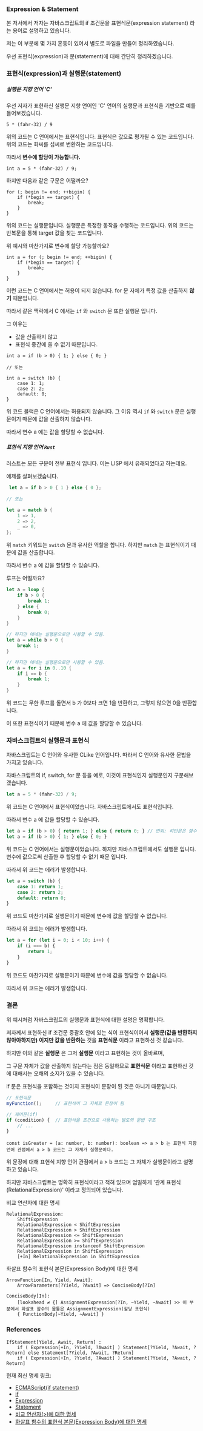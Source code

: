 ### Expression & Statement

본 저서에서 저자는 자바스크립트의 if 조건문을 표현식문(expression statement) 라는 용어로 설명하고 있습니다.

저는 이 부분에 몇 가지 혼동이 있어서 별도로 파일을 만들어 정리하였습니다.

우선 표현식(expression)과 문(statement)에 대해 간단히 정리하겠습니다.

### 표현식(expression)과 실행문(statement)

##### 실행문 지향 언어 'C'

우선 저자가 표현하신 실행문 지향 언어인 'C' 언어의 실행문과 표현식을 기반으로 예를 들어보겠습니다.

```clang
5 * (fahr-32) / 9
```

위의 코드는 C 언어에서는 표현식입니다. 표현식은 값으로 평가될 수 있는 코드입니다. 위의 코드는 화씨를 섭씨로 변환하는 코드입니다.

따라서 **변수에 할당이 가능합니다.**

```clang
int a = 5 * (fahr-32) / 9;
```

하지만 다음과 같은 구문은 어떨까요?

```clang
for (; begin != end; ++bigin) {
    if (*begin == target) {
        break;
    }
}
```

위의 코드는 실행문입니다. 실행문은 특정한 동작을 수행하는 코드입니다. 위의 코드는 반복문을 통해 target 값을 찾는 코드입니다.

위 예시와 마찬가지로 변수에 할당 가능할까요?

```clang
int a = for (; begin != end; ++bigin) {
    if (*begin == target) {
        break;
    }
}
```

이런 코드는 C 언어에서는 허용이 되지 않습니다. for 문 자체가 특정 값을 산출하지 **않기** 때문입니다.

따라서 같은 맥락에서 C 에서는 `if` 와 `switch` 문 또한 실행문 입니다.

그 이유는

- 값을 산출하지 않고
- 표현식 중간에 쓸 수 없기 때문입니다.

```clang
int a = if (b > 0) { 1; } else { 0; }

// 또는

int a = switch (b) {
    case 1: 1;
    case 2: 2;
    default: 0;
}
```

위 코드 블럭은 C 언어에서는 허용되지 않습니다. 그 이유 역시 `if` 와 `switch` 문은 실행문이기 때문에 값을 산출하지 않습니다.

따라서 변수 a 에는 값을 할당할 수 없습니다.

##### 표현식 지향 언어 `Rust`

러스트는 모든 구문이 전부 표현식 입니다. 이는 LISP 에서 유래되었다고 하는데요.

예제를 살펴보겠습니다.

```rust
 let a = if b > 0 { 1 } else { 0 };
 
// 또는

let a = match b {
    1 => 1,
    2 => 2,
    _ => 0,
};
```

위 `match` 키워드는 `switch` 문과 유사한 역할을 합니다. 하지만 `match` 는 표현식이기 때문에 값을 산출합니다.

따라서 변수 a 에 값을 할당할 수 있습니다.

루프는 어떨까요?

```rust
let a = loop {
    if b > 0 {
        break 1;
    } else {
        break 0;
    }
}

// 하지만 애네는 실행문으로만 사용할 수 있음.
let a = while b > 0 {
    break 1;
}

// 하지만 애네는 실행문으로만 사용할 수 있음.
let a = for i in 0..10 {
    if i == b {
        break 1;
    }
}
```

위 코드는 무한 루프를 돌면서 b 가 0보다 크면 1을 반환하고, 그렇지 않으면 0을 반환합니다.

이 또한 표현식이기 때문에 변수 a 에 값을 할당할 수 있습니다.

### 자바스크립트의 실행문과 표현식

자바스크립트는 C 언어와 유사한 CLike 언어입니다. 따라서 C 언어와 유사한 문법을 가지고 있습니다.

자바스크립트의 if, switch, for 문 등을 예로, 이것이 표현식인지 실행문인지 구분해보겠습니다.

```javascript
let a = 5 * (fahr-32) / 9;
```

위 코드는 C 언어에서 표현식이었습니다. 자바스크립트에서도 표현식입니다.

따라서 변수 a 에 값을 할당할 수 있습니다.

```javascript
let a = if (b > 0) { return 1; } else { return 0; } // 번외: 리턴문은 함수 몸통 내에 존재해야 한다.
let a = if (b > 0) { 1; } else { 0; }
```

위 코드는 C 언어에서는 실행문이었습니다. 하지만 자바스크립트에서도 실행문 입니다. 변수에 값으로써 산출한 후 할당할 수 없기 때문 입니다.

따라서 위 코드는 에러가 발생합니다.

```javascript
let a = switch (b) {
    case 1: return 1;
    case 2: return 2;
    default: return 0;
}
```

위 코드도 마찬가지로 실행문이기 때문에 변수에 값을 할당할 수 없습니다.

따라서 위 코드는 에러가 발생합니다.

```javascript
let a = for (let i = 0; i < 10; i++) {
    if (i === b) {
        return 1;
    }
}
```

위 코드도 마찬가지로 실행문이기 때문에 변수에 값을 할당할 수 없습니다.

따라서 위 코드는 에러가 발생합니다.

### 결론

위 예시처럼 자바스크립트의 실행문과 표현식에 대한 설명은 명확합니다.

저자께서 표현하신 if 조건문 중괄호 안에 있는 식이 표현식이어서 **실행문(값을 반환하지 않아야하지만) 이지만 값을 반환하는** 것을 **표현식문** 이라고 표현하신 것 같습니다.

하지만 이와 같은 **실행문** 은 그저 **실행문** 이라고 표현하는 것이 올바르며,

그 구문 자체가 값을 산출하지 않는다는 점은 동일하므로 **표현식문** 이라고 표현하신 것에 대해서는 오해의 소지가 있을 수 있습니다.

if 문은 표현식을 포함하는 것이지 표현식이 문장이 된 것은 아니기 때문입니다.

```javascript
// 표현식문
myFunction();     // 표현식이 그 자체로 문장이 됨

// 제어문(if)
if (condition) {  // 표현식을 조건으로 사용하는 별도의 문법 구조
    // ...
}
```

```text
const isGreater = (a: number, b: number): boolean => a > b 는 표현식 지향 언어 관점에서 a > b 코드는 그 자체가 실행문이다.
```

위 문장에 대해 표현식 지향 언어 관점에서 a > b 코드는 그 자체가 실행문이라고 설명하고 있습니다.

하지만 자바스크립트는 명확히 표현식이라고 적혀 있으며 엄밀하게 '관계 표현식(RelationalExpression)' 이라고 정의되어 있습니다.

비교 연산자에 대한 명세

```text
RelationalExpression:
    ShiftExpression
    RelationalExpression < ShiftExpression
    RelationalExpression > ShiftExpression
    RelationalExpression <= ShiftExpression
    RelationalExpression >= ShiftExpression
    RelationalExpression instanceof ShiftExpression
    RelationalExpression in ShiftExpression
    [+In] RelationalExpression in ShiftExpression
```

화살표 함수의 표현식 본문(Expression Body)에 대한 명세

```text
ArrowFunction[In, Yield, Await]:
    ArrowParameters[?Yield, ?Await] => ConciseBody[?In]

ConciseBody[In]:
    [lookahead ≠ {] AssignmentExpression[?In, ~Yield, ~Await] >> 이 부분에서 화살표 함수의 몸통은 AssignmentExpression(할당 표현식)
    { FunctionBody[~Yield, ~Await] }
```



### References

```text
IfStatement[Yield, Await, Return] :
    if ( Expression[+In, ?Yield, ?Await] ) Statement[?Yield, ?Await, ?Return] else Statement[?Yield, ?Await, ?Return]
    if ( Expression[+In, ?Yield, ?Await] ) Statement[?Yield, ?Await, ?Return]
```

현재 최신 명세 링크:
- [ECMAScript(if statement)](https://tc39.es/ecma262/#sec-if-statement)
- [if](https://tc39.es/ecma262/#prod-IfStatement)
- [Expression](https://tc39.es/ecma262/#prod-Expression)
- [Statement](https://tc39.es/ecma262/#prod-Statement)
- [비교 연산자(>)에 대한 명세](https://tc39.es/ecma262/#sec-relational-operators)
- [화살표 함수의 표현식 본문(Expression Body)에 대한 명세](https://tc39.es/ecma262/#prod-ArrowFunction)